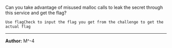 Can you take advantage of misused malloc calls to leak the secret through this service and get the flag?

`Use flagCheck to input the flag you get from the challenge to get the actual flag`

---
**Author:** M^-4